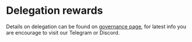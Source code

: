 # Delegation rewards

Details on delegation can be found on [governance page](https://support.functionx.io/hc/en-us/categories/4403000074393-f-x-Core-Governance), for latest info you are encourage to visit our Telegram or Discord.
